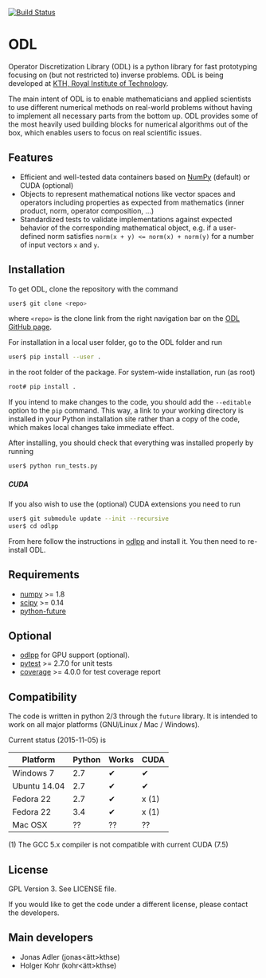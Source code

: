 [![Build Status](https://travis-ci.org/odlgroup/odl.svg)](https://travis-ci.org/odlgroup/odl)

ODL
===

Operator Discretization Library (ODL) is a python library for fast prototyping focusing on (but not restricted to) inverse problems. ODL is being developed at [KTH, Royal Institute of Technology](https://www.kth.se/en/sci/institutioner/math).

The main intent of ODL is to enable mathematicians and applied scientists to use different numerical methods on real-world problems without having to implement all necessary parts from the bottom up.
ODL provides some of the most heavily used building blocks for numerical algorithms out of the box, which enables users to focus on real scientific issues.

Features
--------

- Efficient and well-tested data containers based on
  [NumPy](https://github.com/numpy/numpy) (default) or CUDA (optional)
- Objects to represent mathematical notions like vector spaces and operators including
  properties as expected from mathematics (inner product, norm, operator composition, ...)
- Standardized tests to validate implementations against expected behavior of the
  corresponding mathematical object, e.g. if a user-defined norm satisfies
  `norm(x + y) <= norm(x) + norm(y)` for a number of input vectors `x` and `y`.

Installation
------------

To get ODL, clone the repository with the command

```sh
user$ git clone <repo>
```

where `<repo>` is the clone link from the right navigation bar on the [ODL GitHub page](https://github.com/odlgroup/odl).

For installation in a local user folder, go to the ODL folder and run

```sh
user$ pip install --user .
```

in the root folder of the package. For system-wide installation, run (as root)

```sh
root# pip install .
```

If you intend to make changes to the code, you should add the `--editable` option to the `pip` command.
This way, a link to your working directory is installed in your Python installation site rather than a copy of the code, which makes local changes take immediate effect.

After installing, you should check that everything was installed properly by running

```sh
user$ python run_tests.py
```

##### CUDA

If you also wish to use the (optional) CUDA extensions you need to run

```sh
user$ git submodule update --init --recursive
user$ cd odlpp
```

From here follow the instructions in [odlpp](https://github.com/odlgroup/odlpp) and install it. You then need to re-install ODL.

Requirements
------------

- [numpy](https://github.com/numpy/numpy) >= 1.8
- [scipy](https://github.com/scipy/scipy) >= 0.14
- [python-future](https://pypi.python.org/pypi/future/)

Optional
--------

- [odlpp](https://github.com/odlgroup/odlpp) for GPU support (optional).
- [pytest](https://pypi.python.org/pypi/pytest) >= 2.7.0 for unit tests
- [coverage](https://pypi.python.org/pypi/coverage/) >= 4.0.0 for test coverage report

Compatibility
-------------
The code is written in python 2/3 through the `future` library. It is intended to work on all major platforms (GNU/Linux / Mac / Windows).

Current status (2015-11-05) is

| Platform     | Python | Works | CUDA  |
|--------------|--------|-------|-------|
| Windows 7    | 2.7    | ✔     | ✔     |
| Ubuntu 14.04 | 2.7    | ✔     | ✔     |
| Fedora 22    | 2.7    | ✔     | x (1) |
| Fedora 22    | 3.4    | ✔     | x (1) |
| Mac OSX      | ??     | ??    | ??    |

(1) The GCC 5.x compiler is not compatible with current CUDA (7.5)

License
-------

GPL Version 3. See LICENSE file.

If you would like to get the code under a different license, please contact the
developers.

Main developers
---------------

- Jonas Adler (jonas<ätt>kth<dot>se)
- Holger Kohr (kohr<ätt>kth<dot>se)

